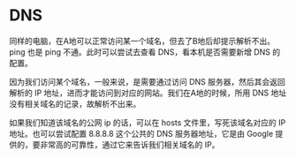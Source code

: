 # DNS
同样的电脑，在A地可以正常访问某一个域名，但去了B地后却提示解析不出。ping 也是 ping 不通。此时可以尝试去查看 DNS，看本机是否需要新增 DNS 的配置。

因为我们访问某个域名，一般来说，是需要通过访问 DNS 服务器，然后其会返回解析的 IP 地址，进而才能访问到对应的网站。我们在A地的时候，所用 DNS 地址没有相关域名的记录，故解析不出来。

如果我们知道该域名的公网 ip 的话，可以在 hosts 文件里，写死该域名对应的 IP 地址。也可以尝试配置 8.8.8.8 这个公共的 DNS 服务器地址，它是由 Google 提供的，要非常高的可靠性，通过它来告诉我们相关域名的 IP。
